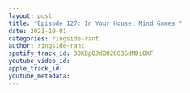 ```yaml
---
layout: post
title: "Episode 127: In Your House: Mind Games "
date: 2021-10-01
categories: ringside-rant
author: ringside-rant
spotify_track_id: 3OKBpOJdB02683SdMDi0XF
youtube_video_id: 
apple_track_id: 
youtube_metadata: 
---
```

